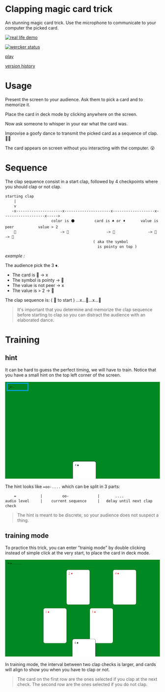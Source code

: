 Clapping magic card trick
====

An stunning magic card trick. Use the microphone to communicate to your computer the picked card.

[![real life demo](./screenshot/magic.gif)](./screenshot/magic.mp4)

[![wercker status](https://app.wercker.com/status/82a68d6dd44b716bd6392d5f482bad98/s/master "wercker status")](https://app.wercker.com/project/byKey/82a68d6dd44b716bd6392d5f482bad98)

[play](https://platane.github.io/clapping-magic-card-trick/latest/index.html)

[version history](https://platane.github.io/clapping-magic-card-trick)

# Usage

Present the screen to your audience.
Ask them to pick a card and to memorize it.

Place the card in deck mode by clicking anywhere on the screen.

Now ask someone to whisper in your ear what the card was.

Improvise a goofy dance to transmit the picked card as a sequence of clap. 👏👏

The card appears on screen without you interacting with the computer. 😮


# Sequence

The clap sequence consist in a start clap, followed by 4 checkpoints where you should clap or not clap.

```
starting clap 
    |
    v
   -x---------------------x---------------------x-------------------x-------------------x----->
                     color is ⚫         card is ♠️️️️ or ♦️️       value is peer           value > 2
    👏                    -> 👏                 -> 👏               -> 👏               -> 👏
                                        ( aka the symbol
                                          is pointy on top )

```

_example :_

The audience pick the 3 ♦️.


* The card is 🔴         ->  x
* The symbol is pointy   ->  👏
* The value is not peer  ->   x
* The value is > 2       ->  👏

The clap sequence is: ( 👏 to start )   ...x...👏...x...👏


> It's important that you determine and memorize the clap sequence before starting to clap so you can distract the audience with an elaborated dance.



# Training

## hint

It can be hard to guess the perfect timing, we will have to train. Notice that you have a small hint on the top left corner of the screen.

![hint](./screenshot/hint.png)

The hint looks like `=oo-....` which can be split in 3 parts:
```
    =           |         oo-             |       ....
audio level     |    current sequence     |   delay until next clap check
```

> The hint is meant to be discrete, so your audience does not suspect a thing.

## training mode


To practice this trick, you can enter "trainig mode" by double clicking instead of simple click at the very start, to place the card in deck mode.

![hint](./screenshot/training.png)

In training mode, the interval between two clap checks is larger, and cards will align to show you when you have to clap or not.

> The card on the first row are the ones selected if you clap at the next check. The second row are the ones selected if you do not clap.

